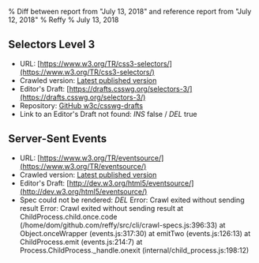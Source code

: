 % Diff between report from "July 13, 2018" and reference report from "July 12, 2018"
% Reffy
% July 13, 2018

## Selectors Level 3

- URL: [https://www.w3.org/TR/css3-selectors/](https://www.w3.org/TR/css3-selectors/)
- Crawled version: [Latest published version](https://www.w3.org/TR/2018/CR-selectors-3-20180130/)
- Editor's Draft: [https://drafts.csswg.org/selectors-3/](https://drafts.csswg.org/selectors-3/)
- Repository: [GitHub w3c/csswg-drafts](https://github.com/w3c/csswg-drafts)
- Link to an Editor's Draft not found: *INS* false / *DEL* true


## Server-Sent Events

- URL: [https://www.w3.org/TR/eventsource/](https://www.w3.org/TR/eventsource/)
- Crawled version: [Latest published version](http://www.w3.org/TR/2015/REC-eventsource-20150203/)
- Editor's Draft: [http://dev.w3.org/html5/eventsource/](http://dev.w3.org/html5/eventsource/)
- Spec could not be rendered: *DEL* Error: Crawl exited without sending result Error: Crawl exited without sending result
    at ChildProcess.child.once.code (/home/dom/github.com/reffy/src/cli/crawl-specs.js:396:33)
    at Object.onceWrapper (events.js:317:30)
    at emitTwo (events.js:126:13)
    at ChildProcess.emit (events.js:214:7)
    at Process.ChildProcess._handle.onexit (internal/child_process.js:198:12)



